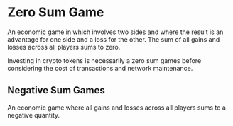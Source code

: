 # Zero Sum Game
An economic game in which involves two sides and where the result is an advantage for one side and a loss for the other. The sum of all gains and losses across all players sums to zero.

Investing in crypto tokens is necessarily a zero sum games before considering the cost of transactions and network maintenance. 

## Negative Sum Games

An economic game where all gains and losses across all players sums to a negative quantity.
